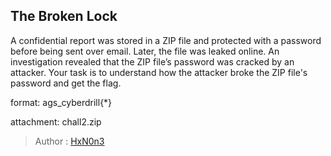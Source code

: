 ## The Broken Lock

A confidential report was stored in a ZIP file and protected with a password before being sent over email. Later, the file was leaked online. An investigation revealed that the ZIP file’s password was cracked by an attacker. Your task is to understand how the attacker broke the ZIP file's password and get the flag.

format: ags_cyberdrill{*}

attachment: chall2.zip

> Author : [HxN0n3](https://www.linkedin.com/in/hxn0n3/)
